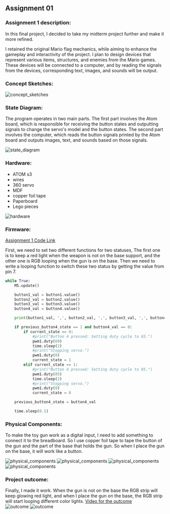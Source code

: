## Assignment 01
### Assignment 1 description:  
In this final project, I decided to take my midterm project further and make it more refined. 

I retained the original Mario flag mechanics, while aiming to enhance the gameplay and interactivity of the project. I plan to design devices that represent various items, structures, and enemies from the Mario games. These devices will be connected to a computer, and by reading the signals from the devices, corresponding text, images, and sounds will be output.

### Concept Sketches:  
![concept_sketches](concept_sketches.jpg)  

### State Diagram:  
The program operates in two main parts. The first part involves the Atom board, which is responsible for receiving the button states and outputting signals to change the servo's model and the button states. The second part involves the computer, which reads the button signals printed by the Atom board and outputs images, text, and sounds based on those signals.

![state_diagram](State_Diagram.png)  

### Hardware:  
* ATOM s3
* wires
* 360 servo
* MDF
* copper foil tape
* Paperboard
* Lego pieces

![hardware](hardware.jpg)  

### Firmware:
[Assignment 1 Code Link](hw.py)  

First, we need to set two different functions for two statuses, The first one is to keep a red light when the weapon is not on the base support, and the other one is RGB looping when the gun is on the base. Then we need to write a looping function to switch these two status by getting the value from pin 7.  

```Python
while True:
    M5.update()

    button1_val = button1.value()
    button2_val = button2.value()
    button3_val = button3.value()
    button4_val = button4.value()

    print(button1_val, ',', button2_val, ',', button3_val, ',', button4_val)

    if previous_button4_state == 1 and button4_val == 0: 
        if current_state == 0:
            #print("Button 4 pressed: Setting duty cycle to 65.")
            pwm1.duty(69) 
            time.sleep(2)  
            #print("Stopping servo.")
            pwm1.duty(0)  
            current_state = 1  
        elif current_state == 1:
            #print("Button 4 pressed: Setting duty cycle to 85.")
            pwm1.duty(85)  
            time.sleep(2)  
            #print("Stopping servo.")
            pwm1.duty(0)  
            current_state = 0  

    previous_button4_state = button4_val

    time.sleep(0.1)
```

### Physical Components:
To make the toy gun work as a digital input, I need to add something to connect it to the breadboard. So I use copper foil tape to tape the button of the gun and the part of the base that holds the gun. So when I place the gun on the base, it will work like a button.  

![physical_components](physical_components1.jpg)
![physical_components](physical_components2.jpg)
![physical_components](physical_components3.jpg)
![physical_components](physical_components4.jpg)

### Project outcome:
Finally, I made it work. When the gun is not on the base the RGB strip will keep glowing red light, and when I place the gun on the base, the RGB strip will start looping different color lights.
[Video for the outcome](outcome.mp4)  
![outcome](outcome1.jpg)
![outcome](outcome2.jpg)

